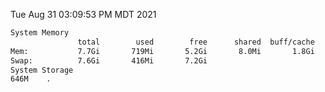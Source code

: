 Tue Aug 31 03:09:53 PM MDT 2021
```bash
System Memory
               total        used        free      shared  buff/cache   available
Mem:           7.7Gi       719Mi       5.2Gi       8.0Mi       1.8Gi       6.6Gi
Swap:          7.6Gi       416Mi       7.2Gi
System Storage
646M	.
```
